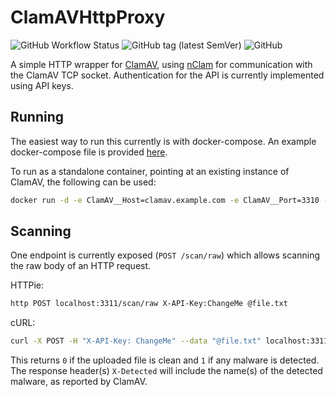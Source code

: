 # ClamAVHttpProxy

![GitHub Workflow Status](https://img.shields.io/github/actions/workflow/status/nathanawhitworth/clamavhttpproxy/docker.yml?label=Docker)
![GitHub tag (latest SemVer)](https://img.shields.io/github/v/tag/nathanawhitworth/clamavhttpproxy?label=Latest)
![GitHub](https://img.shields.io/github/license/nathanawhitworth/clamavhttpproxy?color=red&label=Licence)

A simple HTTP wrapper for [ClamAV](https://www.clamav.net/), using [nClam](https://github.com/tekmaven/nClam) for communication with the ClamAV TCP socket. Authentication for the API is currently implemented using API keys.

## Running

The easiest way to run this currently is with docker-compose. An example docker-compose file is provided [here](.docker/docker-compose.yml).

To run as a standalone container, pointing at an existing instance of ClamAV, the following can be used:

```bash
docker run -d -e ClamAV__Host=clamav.example.com -e ClamAV__Port=3310 -e Auth__ValidApiKeys__0=ChangeMe -p 80:3311/tcp --restart unless-stopped --name clamavhttpproxy nathanawhitworth/clamavhttpproxy:0.0.1
```

## Scanning

One endpoint is currently exposed (`POST /scan/raw`) which allows scanning the raw body of an HTTP request.

HTTPie:

```bash
http POST localhost:3311/scan/raw X-API-Key:ChangeMe @file.txt
```

cURL:

```bash
curl -X POST -H "X-API-Key: ChangeMe" --data "@file.txt" localhost:3311/scan/raw
```

This returns `0` if the uploaded file is clean and `1` if any malware is detected. The response header(s) `X-Detected` will include the name(s) of the detected malware, as reported by ClamAV.
